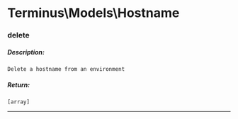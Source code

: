 # Terminus\Models\Hostname

### delete
##### Description:
    Delete a hostname from an environment

##### Return:
    [array]

---


